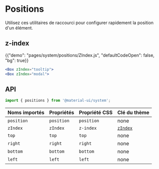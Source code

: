 # Positions

<p class="description">Utilisez ces utilitaires de raccourci pour configurer rapidement la position d'un élément.</p>

## z-index

{{"demo": "pages/system/positions/ZIndex.js", "defaultCodeOpen": false, "bg": true}}

```jsx
<Box zIndex="tooltip">
<Box zIndex="modal">
```

## API

```js
import { positions } from '@material-ui/system';
```

| Noms importés | Propriétés | Propriété CSS | Clé du thème                                                   |
|:------------- |:---------- |:------------- |:-------------------------------------------------------------- |
| `position`    | `position` | `position`    | none                                                           |
| `zIndex`      | `zIndex`   | `z-index`     | [`zIndex`](/customization/default-theme/?expand-path=$.zIndex) |
| `top`         | `top`      | `top`         | none                                                           |
| `right`       | `right`    | `right`       | none                                                           |
| `bottom`      | `bottom`   | `bottom`      | none                                                           |
| `left`        | `left`     | `left`        | none                                                           |